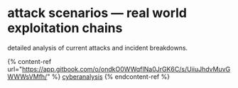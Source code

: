 # attack scenarios — real world exploitation chains

detailed analysis of current attacks and incident breakdowns.

{% content-ref url="https://app.gitbook.com/o/ondkO0WWqfINa0JrGK6C/s/UiiuJhdvMuvGWWWsVMfh/" %}
[cyberanalysis](https://app.gitbook.com/o/ondkO0WWqfINa0JrGK6C/s/UiiuJhdvMuvGWWWsVMfh/)
{% endcontent-ref %}
